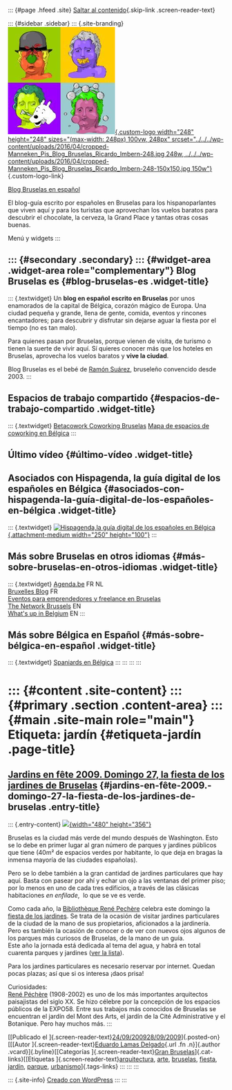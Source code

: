 ::: {#page .hfeed .site}
[Saltar al contenido](index.html#content){.skip-link
.screen-reader-text}

::: {#sidebar .sidebar}
::: {.site-branding}
[![](../../../wp-content/uploads/2016/04/cropped-Manneken_Pis_Blog_Bruselas_Ricardo_Imbern-248.jpg){.custom-logo
width="248" height="248" sizes="(max-width: 248px) 100vw, 248px"
srcset="../../../wp-content/uploads/2016/04/cropped-Manneken_Pis_Blog_Bruselas_Ricardo_Imbern-248.jpg 248w, ../../../wp-content/uploads/2016/04/cropped-Manneken_Pis_Blog_Bruselas_Ricardo_Imbern-248-150x150.jpg 150w"}](../../../index.html){.custom-logo-link}

[Blog Bruselas en español](../../../index.html)

El blog-guía escrito por españoles en Bruselas para los hispanoparlantes
que viven aquí y para los turistas que aprovechan los vuelos baratos
para descubrir el chocolate, la cerveza, la Grand Place y tantas otras
cosas buenas.

Menú y widgets
:::

::: {#secondary .secondary}
::: {#widget-area .widget-area role="complementary"}
Blog Bruselas es {#blog-bruselas-es .widget-title}
----------------

::: {.textwidget}
Un **blog en español escrito en Bruselas** por unos enamorados de la
capital de Bélgica, corazón mágico de Europa. Una ciudad pequeña y
grande, llena de gente, comida, eventos y rincones encantadores; para
descubrir y disfrutar sin dejarse aguar la fiesta por el tiempo (no es
tan malo).

Para quienes pasan por Bruselas, porque vienen de visita, de turismo o
tienen la suerte de vivir aquí. Sí quieres conocer más que los hoteles
en Bruselas, aprovecha los vuelos baratos y **vive la ciudad**.

Blog Bruselas es el bebé de [Ramón Suárez](http://www.ramonsuarez.com),
bruseleño convencido desde 2003.
:::

Espacios de trabajo compartido {#espacios-de-trabajo-compartido .widget-title}
------------------------------

::: {.textwidget}
[Betacowork Coworking Bruselas](http://www.betacowork.com) [Mapa de
espacios de coworking en Bélgica](http://coworkingbelgium.com)
:::

Último vídeo {#último-vídeo .widget-title}
------------

Asociados con Hispagenda, la guía digital de los españoles en Bélgica {#asociados-con-hispagenda-la-guía-digital-de-los-españoles-en-bélgica .widget-title}
---------------------------------------------------------------------

::: {.textwidget}
[![Hispagenda,la guía digital de los españoles en
Bélgica](../../../wp-content/uploads/2010/04/Hispagenda-250px.gif "Hispagenda, la guía digital de los españoles en Bélgica"){.attachment-medium
width="250" height="100"}](http://www.hispagenda.com)
:::

Más sobre Bruselas en otros idiomas {#más-sobre-bruselas-en-otros-idiomas .widget-title}
-----------------------------------

::: {.textwidget}
[Agenda.be](http://www.agenda.be) FR NL\
[Bruxelles Blog](http://www.bxlblog.be/) FR\
[Eventos para emprendedores y freelance en
Bruselas](http://www.betacowork.com/events/)\
[The Network
Brussels](http://groups.yahoo.com/group/TheNetworkBrussels/) EN\
[What\'s up in Belgium](http://www.whatsupin.be/) EN
:::

Más sobre Bélgica en Español {#más-sobre-bélgica-en-español .widget-title}
----------------------------

::: {.textwidget}
[Spaniards en Bélgica](http://www.spaniards.es/paises/belgica)
:::
:::
:::
:::

::: {#content .site-content}
::: {#primary .section .content-area}
::: {#main .site-main role="main"}
Etiqueta: jardín {#etiqueta-jardín .page-title}
================

[Jardins en fête 2009. Domingo 27, la fiesta de los jardines de Bruselas](../../../index.html?p=625) {#jardins-en-fête-2009.-domingo-27-la-fiesta-de-los-jardines-de-bruselas .entry-title}
----------------------------------------------------------------------------------------------------

::: {.entry-content}
[![](http://213.246.214.244/lizardtech/iserv/getimage?cat=bvrpvisit&item=/JARDINSenFETE_2009/JARDINSenFETE_2009_0000.djvu&wid=600&hei=600&method=scale){width="480"
height="356"}](http://www.blogbruselas.com/blog/tag/jardin/void(0);)

Bruselas es la ciudad más verde del mundo después de Washington. Esto se
lo debe en primer lugar al gran número de parques y jardines públicos
que tiene (40m² de espacios verdes por habitante, lo que deja en bragas
la inmensa mayoría de las ciudades españolas).

Pero se lo debe también a la gran cantidad de jardines particulares que
hay aquí. Basta con pasear por ahí y echar un ojo a las ventanas del
primer piso; por lo menos en uno de cada tres edificios, a través de las
clásicas habitaciones *en enfilade*,  lo que se ve es verde.

Como cada año, la [Bibliothèque René Pechère](http://www.bvrp.net/)
celebra este domingo la [fiesta de los
jardines](http://jardinsenfete.bvrp.net/main/dynmenu.aspx?lg=FR). Se
trata de la ocasión de visitar jardines particulares de la ciudad de la
mano de sus propietarios, aficionados a la jardinería.\
Pero es también la ocasión de conocer o de ver con nuevos ojos algunos
de los parques más curiosos de Bruselas, de la mano de un guía.\
Este año la jornada está dedicada al tema del agua, y habrá en total
cuarenta parques y jardines ([ver la
lista](http://jardinsenfete.bvrp.net/main/default.aspx?lg=FR)).

Para los jardines particulares es necesario reservar por internet.
Quedan pocas plazas; así que si os interesa ¡daos prisa!

Curiosidades:\
[René Péchère](http://www.bvrp.net/main/home.aspx?pager=A03_02)
(1908-2002) es uno de los más importantes arquitectos paisajistas del
siglo XX. Se hizo célebre por la concepción de los espacios públicos de
la EXPO58. Entre sus trabajos más conocidos de Bruselas se encuentran el
jardín del Mont des Arts, el jardín de la Cité Administrative y el
Botanique. Pero hay muchos más.
:::

[[Publicado el
]{.screen-reader-text}[24/09/200928/09/2009](../../../index.html?p=625)]{.posted-on}[[[Autor
]{.screen-reader-text}[Eduardo Lamas
Delgado](../../author/eduardo/index.html){.url .fn .n}]{.author
.vcard}]{.byline}[[Categorías ]{.screen-reader-text}[Gran
Bruselas](../../category/gran-bruselas/index.html)]{.cat-links}[[Etiquetas
]{.screen-reader-text}[arquitectura](../arquitectura/index.html),
[arte](../arte/index.html), [bruselas](../bruselas/index.html),
[fiesta](../fiesta/index.html), [jardín](index.html),
[parque](../parque/index.html),
[urbanismo](../urbanismo/index.html)]{.tags-links}
:::
:::
:::

::: {.site-info}
[Creado con WordPress](https://es.wordpress.org/)
:::
:::
